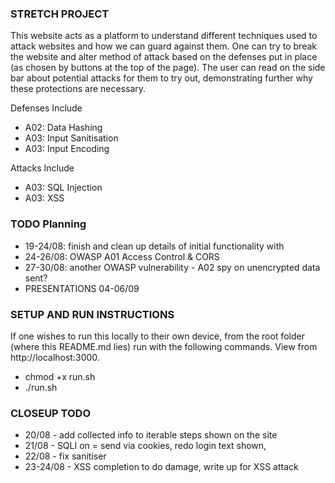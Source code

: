 ### STRETCH PROJECT
This website acts as a platform to understand different techniques used to attack websites and how we can guard against them. One can try to break the website and alter method of attack based on the defenses put in place (as chosen by buttons at the top of the page). The user can read on the side bar about potential attacks for them to try out, demonstrating further why these protections are necessary. 

Defenses Include
- A02: Data Hashing
- A03: Input Sanitisation
- A03: Input Encoding

Attacks Include
- A03: SQL Injection
- A03: XSS

### TODO Planning
- 19-24/08: finish and clean up details of initial functionality with 
- 24-26/08: OWASP A01 Access Control & CORS
- 27-30/08: another OWASP vulnerability - A02 spy on unencrypted data sent?
- PRESENTATIONS 04-06/09

### SETUP AND RUN INSTRUCTIONS
If one wishes to run this locally to their own device, from the root folder (where this README.md lies) run with the following commands. View from http://localhost:3000.
- chmod +x run.sh
- ./run.sh

### CLOSEUP TODO
- 20/08 - add collected info to iterable steps shown on the site
- 21/08 - SQLI on = send via cookies, redo login text shown,
- 22/08 - fix sanitiser
- 23-24/08 - XSS completion to do damage, write up for XSS attack
